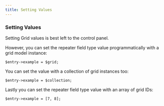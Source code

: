 ```yaml
---
title: Setting Values
---
```


### Setting Values

Setting Grid values is best left to the control panel.

However, you can set the repeater field type value programmatically with a grid model instance:

    $entry->example = $grid;

You can set the value with a collection of grid instances too:

    $entry->example = $collection;

Lastly you can set the repeater field type value with an array of grid IDs:

    $entry->example = [7, 8];

